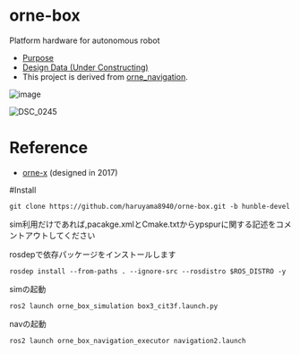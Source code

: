 # orne-box
Platform hardware for autonomous robot

* [Purpose](https://github.com/open-rdc/orne_box/wiki/Initial-Purpose)
* [Design Data (Under Constructing)](https://drive.google.com/drive/folders/1FTzKjHyfmug_UDPVUtk7wh9Z_zvEPqiV?usp=sharing)
* This project is derived from [orne_navigation](https://github.com/open-rdc/orne_navigation).

![image](https://user-images.githubusercontent.com/5755200/76318342-eb89c780-6320-11ea-900b-02a052fb53ae.png)

![DSC_0245](https://user-images.githubusercontent.com/5755200/80554308-b0923f00-8a07-11ea-80c8-d2e2097a1d2a.jpg)

# Reference
* [orne-x](https://drive.google.com/drive/folders/1ViINGsmbruIFg-iK9aN-tVQHTLGuMvhR?usp=sharing) (designed in 2017)

#Install
```
git clone https://github.com/haruyama8940/orne-box.git -b hunble-devel
```
sim利用だけであれば,pacakge.xmlとCmake.txtからypspurに関する記述をコメントアウトしてください

rosdepで依存パッケージをインストールします
```
rosdep install --from-paths . --ignore-src --rosdistro $ROS_DISTRO -y
```

simの起動
```
ros2 launch orne_box_simulation box3_cit3f.launch.py
```
navの起動
```
ros2 launch orne_box_navigation_executor navigation2.launch
```

